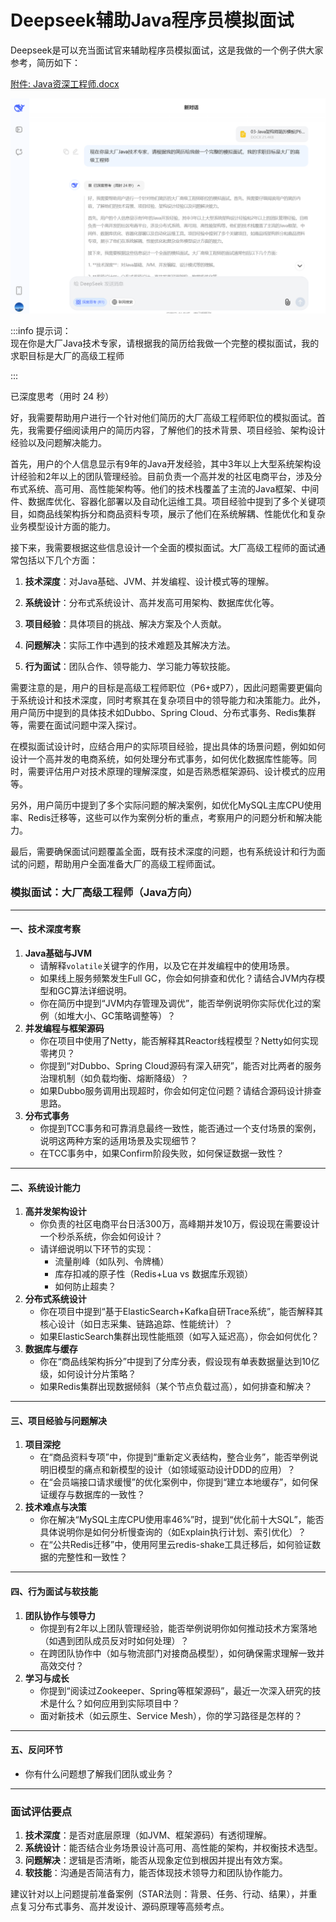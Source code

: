 # Deepseek辅助Java程序员模拟面试

Deepseek是可以充当面试官来辅助程序员模拟面试，这是我做的一个例子供大家参考，简历如下：

[附件: Java资深工程师.docx](./attachments/ZZZZk89Vmb9lwKn8/Java资深工程师.docx)

![1738833245286-baa670fc-66ee-4ac7-bd49-36880392bef4.png](./img/ZZZZk89Vmb9lwKn8/1738833245286-baa670fc-66ee-4ac7-bd49-36880392bef4-726744.png)

:::info
提示词：  
现在你是大厂Java技术专家，请根据我的简历给我做一个完整的模拟面试，我的求职目标是大厂的高级工程师

:::

已深度思考（用时 24 秒）

好，我需要帮助用户进行一个针对他们简历的大厂高级工程师职位的模拟面试。首先，我需要仔细阅读用户的简历内容，了解他们的技术背景、项目经验、架构设计经验以及问题解决能力。

首先，用户的个人信息显示有9年的Java开发经验，其中3年以上大型系统架构设计经验和2年以上的团队管理经验。目前负责一个高并发的社区电商平台，涉及分布式系统、高可用、高性能架构等。他们的技术栈覆盖了主流的Java框架、中间件、数据库优化、容器化部署以及自动化运维工具。项目经验中提到了多个关键项目，如商品线架构拆分和商品资料专项，展示了他们在系统解耦、性能优化和复杂业务模型设计方面的能力。

接下来，我需要根据这些信息设计一个全面的模拟面试。大厂高级工程师的面试通常包括以下几个方面：

1. **技术深度**：对Java基础、JVM、并发编程、设计模式等的理解。

2. **系统设计**：分布式系统设计、高并发高可用架构、数据库优化等。

3. **项目经验**：具体项目的挑战、解决方案及个人贡献。

4. **问题解决**：实际工作中遇到的技术难题及其解决方法。

5. **行为面试**：团队合作、领导能力、学习能力等软技能。

需要注意的是，用户的目标是高级工程师职位（P6+或P7），因此问题需要更偏向于系统设计和技术深度，同时考察其在复杂项目中的领导能力和决策能力。此外，用户简历中提到的具体技术如Dubbo、Spring Cloud、分布式事务、Redis集群等，需要在面试问题中深入探讨。

在模拟面试设计时，应结合用户的实际项目经验，提出具体的场景问题，例如如何设计一个高并发的电商系统，如何处理分布式事务，如何优化数据库性能等。同时，需要评估用户对技术原理的理解深度，如是否熟悉框架源码、设计模式的应用等。

另外，用户简历中提到了多个实际问题的解决案例，如优化MySQL主库CPU使用率、Redis迁移等，这些可以作为案例分析的重点，考察用户的问题分析和解决能力。

最后，需要确保面试问题覆盖全面，既有技术深度的问题，也有系统设计和行为面试的问题，帮助用户全面准备大厂的高级工程师面试。

### **模拟面试：大厂高级工程师（Java方向）**

---

#### **一、技术深度考察**

1. **Java基础与JVM**
    - 请解释`volatile`关键字的作用，以及它在并发编程中的使用场景。
    - 如果线上服务频繁发生Full GC，你会如何排查和优化？请结合JVM内存模型和GC算法详细说明。
    - 你在简历中提到“JVM内存管理及调优”，能否举例说明你实际优化过的案例（如堆大小、GC策略调整等）？
2. **并发编程与框架源码**
    - 你在项目中使用了Netty，能否解释其Reactor线程模型？Netty如何实现零拷贝？
    - 你提到“对Dubbo、Spring Cloud源码有深入研究”，能否对比两者的服务治理机制（如负载均衡、熔断降级）？
    - 如果Dubbo服务调用出现超时，你会如何定位问题？请结合源码设计排查思路。
3. **分布式事务**
    - 你提到TCC事务和可靠消息最终一致性，能否通过一个支付场景的案例，说明这两种方案的适用场景及实现细节？
    - 在TCC事务中，如果Confirm阶段失败，如何保证数据一致性？

---

#### **二、系统设计能力**

1. **高并发架构设计**
    - 你负责的社区电商平台日活300万，高峰期并发10万，假设现在需要设计一个秒杀系统，你会如何设计？
    - 请详细说明以下环节的实现：
        - 流量削峰（如队列、令牌桶）
        - 库存扣减的原子性（Redis+Lua vs 数据库乐观锁）
        - 如何防止超卖？
2. **分布式系统设计**
    - 你在项目中提到“基于ElasticSearch+Kafka自研Trace系统”，能否解释其核心设计（如日志采集、链路追踪、性能统计）？
    - 如果ElasticSearch集群出现性能瓶颈（如写入延迟高），你会如何优化？
3. **数据库与缓存**
    - 你在“商品线架构拆分”中提到了分库分表，假设现有单表数据量达到10亿级，如何设计分片策略？
    - 如果Redis集群出现数据倾斜（某个节点负载过高），如何排查和解决？

---

#### **三、项目经验与问题解决**

1. **项目深挖**
    - 在“商品资料专项”中，你提到“重新定义表结构，整合业务”，能否举例说明旧模型的痛点和新模型的设计（如领域驱动设计DDD的应用）？
    - 在“会员端接口请求缓慢”的优化案例中，你提到“建立本地缓存”，如何保证缓存与数据库的一致性？
2. **技术难点与决策**
    - 你在解决“MySQL主库CPU使用率46%”时，提到“优化前十大SQL”，能否具体说明你是如何分析慢查询的（如Explain执行计划、索引优化）？
    - 在“公共Redis迁移”中，使用阿里云redis-shake工具迁移后，如何验证数据的完整性和一致性？

---

#### **四、行为面试与软技能**

1. **团队协作与领导力**
    - 你提到有2年以上团队管理经验，能否举例说明你如何推动技术方案落地（如遇到团队成员反对时如何处理）？
    - 在跨团队协作中（如与物流部门对接商品模型），如何确保需求理解一致并高效交付？
2. **学习与成长**
    - 你提到“阅读过Zookeeper、Spring等框架源码”，最近一次深入研究的技术是什么？如何应用到实际项目中？
    - 面对新技术（如云原生、Service Mesh），你的学习路径是怎样的？

---

#### **五、反问环节**

- 你有什么问题想了解我们团队或业务？

---

### **面试评估要点**

1. **技术深度**：是否对底层原理（如JVM、框架源码）有透彻理解。
2. **系统设计**：能否结合业务场景设计高可用、高性能的架构，并权衡技术选型。
3. **问题解决**：逻辑是否清晰，能否从现象定位到根因并提出有效方案。
4. **软技能**：沟通是否简洁有力，能否体现技术领导力和团队协作能力。

建议针对以上问题提前准备案例（STAR法则：背景、任务、行动、结果），并重点复习分布式事务、高并发设计、源码原理等高频考点。
